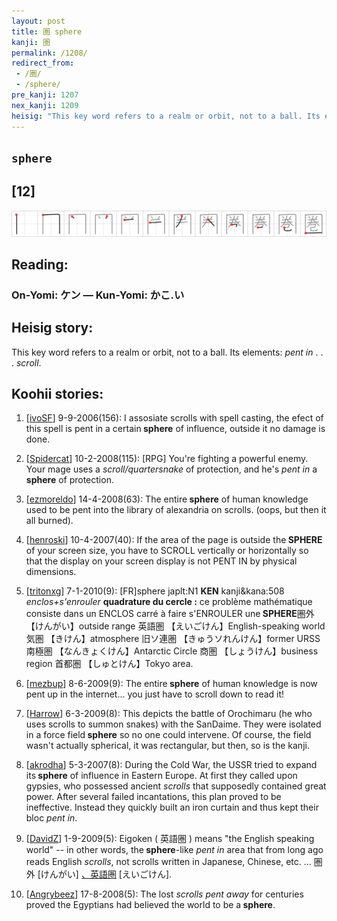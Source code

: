 ```yaml
---
layout: post
title: 圏 sphere
kanji: 圏
permalink: /1208/
redirect_from:
 - /圏/
 - /sphere/
pre_kanji: 1207
nex_kanji: 1209
heisig: "This key word refers to a realm or orbit, not to a ball. Its elements: <i>pent in</i> . . . <i>scroll</i>."
---
```


## `sphere`

## [12]

<div class="stroke"><img src="../images/E59C8F.png" /></div>

## Reading:

### On-Yomi: ケン &mdash; Kun-Yomi: かこ.い

## Heisig story:

This key word refers to a realm or orbit, not to a ball. Its elements: <i>pent in</i> . . . <i>scroll</i>.

## Koohii stories:

1) [<a href="http://kanji.koohii.com/profile/ivoSF">ivoSF</a>] 9-9-2006(156): I assosiate scrolls with spell casting, the efect of this spell is pent in a certain<strong> sphere</strong> of influence, outside it no damage is done.

2) [<a href="http://kanji.koohii.com/profile/Spidercat">Spidercat</a>] 10-2-2008(115): [RPG] You&#039;re fighting a powerful enemy. Your mage uses a <em>scroll/quartersnake</em> of protection, and he&#039;s <em>pent in</em> a<strong> sphere</strong> of protection.

3) [<a href="http://kanji.koohii.com/profile/ezmoreldo">ezmoreldo</a>] 14-4-2008(63): The entire<strong> sphere</strong> of human knowledge used to be pent into the library of alexandria on scrolls. (oops, but then it all burned).

4) [<a href="http://kanji.koohii.com/profile/henroski">henroski</a>] 10-4-2007(40): If the area of the page is outside the<strong> SPHERE</strong> of your screen size, you have to SCROLL vertically or horizontally so that the display on your screen display is not PENT IN by physical dimensions.

5) [<a href="http://kanji.koohii.com/profile/tritonxg">tritonxg</a>] 7-1-2010(9): [FR]sphere japlt:N1 <strong>KEN</strong> kanji&amp;kana:508 <em>enclos+s&#039;enrouler</em> <strong>quadrature du cercle :</strong> ce problème mathématique consiste dans un ENCLOS carré à faire s&#039;ENROULER une<strong> SPHERE</strong>圏外【けんがい】outside range 英語圏 【えいごけん】English-speaking world 気圏 【きけん】atmosphere 旧ソ連圏 【きゅうソれんけん】former URSS 南極圏 【なんきょくけん】Antarctic Circle 商圏 【しょうけん】business region 首都圏 【しゅとけん】Tokyo area.

6) [<a href="http://kanji.koohii.com/profile/mezbup">mezbup</a>] 8-6-2009(9): The entire<strong> sphere</strong> of human knowledge is now pent up in the internet... you just have to scroll down to read it!

7) [<a href="http://kanji.koohii.com/profile/Harrow">Harrow</a>] 6-3-2009(8): This depicts the battle of Orochimaru (he who uses scrolls to summon snakes) with the SanDaime. They were isolated in a force field<strong> sphere</strong> so no one could intervene. Of course, the field wasn&#039;t actually spherical, it was rectangular, but then, so is the kanji.

8) [<a href="http://kanji.koohii.com/profile/akrodha">akrodha</a>] 5-3-2007(8): During the Cold War, the USSR tried to expand its<strong> sphere</strong> of influence in Eastern Europe. At first they called upon gypsies, who possessed ancient <em>scrolls</em> that supposedly contained great power. After several failed incantations, this plan proved to be ineffective. Instead they quickly built an iron curtain and thus kept their bloc <em>pent in</em>.

9) [<a href="http://kanji.koohii.com/profile/DavidZ">DavidZ</a>] 1-9-2009(5): Eigoken ( 英語圏 ) means &quot;the English speaking world&quot; -- in other words, the<strong> sphere</strong>-like <em>pent in</em> area that from long ago reads English <em>scrolls</em>, not scrolls written in Japanese, Chinese, etc. ... 圏外 [けんがい] <a href="midori://search?text=、英語圏">、英語圏</a> [えいごけん].

10) [<a href="http://kanji.koohii.com/profile/Angrybeez">Angrybeez</a>] 17-8-2008(5): The lost <em>scrolls pent away</em> for centuries proved the Egyptians had believed the world to be a<strong> sphere</strong>.
